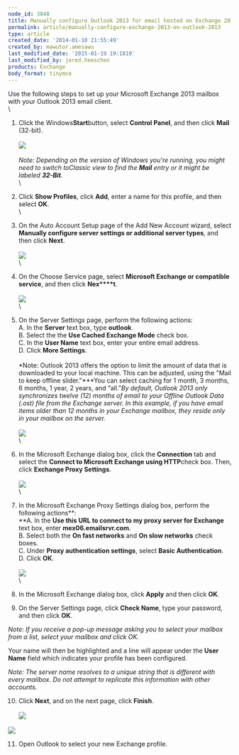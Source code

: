```yaml
---
node_id: 3848
title: Manually configure Outlook 2013 for email hosted on Exchange 2013
permalink: article/manually-configure-exchange-2013-on-outlook-2013
type: article
created_date: '2014-01-10 21:55:49'
created_by: mawutor.amesawu
last_modified_date: '2015-01-19 19:1819'
last_modified_by: jered.heeschen
products: Exchange
body_format: tinymce
---
```


Use the following steps to set up your Microsoft Exchange 2013 mailbox
with your Outlook 2013 email client.\
 \
 1. Click the Windows**Start**button, select **Control Panel**, and then
click **Mail** (32-bit).\
 \
 ![](/knowledge_center/sites/default/files/field/image/Step1_0.png)\
 \
 *Note: Depending on the version of Windows you're running, you might
need to switch to***Classic view to find the **Mail** entry or it might
be labeled **32-Bit***.*\
 \
 2. Click **Show Profiles**, click **Add**, enter a name for this
profile, and then select **OK**.\
 \
 3. On the Auto Account Setup page of the Add New Account wizard, select
**Manually configure server settings or additional server types**, and
then click **Next**.\
 \
 ![](/knowledge_center/sites/default/files/field/image/Step2_0.png)\
 \
 4. On the Choose Service page, select **Microsoft Exchange or
compatible service**, and then click **Nex****t**.\
 \
 ![](/knowledge_center/sites/default/files/field/image/Step3_0.png)\
 \
 5. On the Server Settings page, perform the following actions:\
      A. In the **Server** text box, type **outlook**.\
      B. Select the  the **Use Cached Exchange Mode** check box.\
      C. In the **User Name** text box, enter your entire email
address.\
      D. Click **More Settings**.\
 \
 *Note: Outlook 2013 offers the option to limit the amount of data that
is downloaded to your local machine.  This can be adjusted, using the
"Mail to keep offline slider."***You can select caching for 1 month, 3
months, 6 months, 1 year, 2 years, and &ldquo;all.&rdquo;*By default, Outlook 2013
only synchronizes twelve (12) months of email to your Offline Outlook
Data (.ost) file from the Exchange server. In this example, if you have
email items older than 12 months in your Exchange mailbox, they reside
only in your mailbox on the server.*\
 \
 ![](/knowledge_center/sites/default/files/field/image/Step4_0.png)\
 \
 6. In the Microsoft Exchange dialog box, click the **Connection** tab
and select the **Connect to Microsoft Exchange using HTTP**check box.
Then, click **Exchange Proxy Settings**.\
 \
 ![](/knowledge_center/sites/default/files/field/image/Step5_0.png)\
 \
 7. In the Microsoft Exchange Proxy Settings dialog box, perform the
following actions**:\
     **A. In the **Use this URL to connect to my proxy server for
Exchange** text box, enter **mex06.emailsrvr.com**.\
      B. Select both the **On fast networks** and **On slow networks**
check boxes.\
      C. Under **Proxy authentication settings**, select **Basic
Authentication**.\
      D. Click **OK**.\
 \
 ![](/knowledge_center/sites/default/files/field/image/Step6_0.png)\
 \
 8. In the Microsoft Exchange dialog box, click **Apply** and then click
**OK**.

9. On the Server Settings page, click **Check Name**, type your
password, and then click **OK**.

 

*Note: If you receive a pop-up message asking you to select your mailbox
from a list, select your mailbox and click OK.*

 

Your name will then be highlighted and a line will appear under the
**User Name**  field which indicates your profile has been configured.

 

*Note: The server name resolves to a unique string that is different
with every mailbox. Do not attempt to replicate this information with
other accounts.*

10. Click **Next**, and on the next page, click **Finish**.\
 \
 ![](/knowledge_center/sites/default/files/field/image/Step7_0.png)

![](/knowledge_center/sites/default/files/field/image/Step8_0.png)

11. Open Outlook to select your new Exchange profile.

